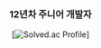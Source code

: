 <div align="center">
  
### 12년차 주니어 개발자

[![Solved.ac Profile](http://mazassumnida.wtf/api/v2/generate_badge?boj=yklovejesus)]

</div>

